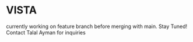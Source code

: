# VISTA
currently working on feature branch before merging with main. Stay Tuned! Contact Talal Ayman for inquiries
